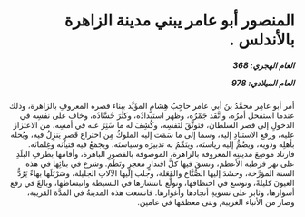 <h1 dir="rtl">المنصور أبو عامر يبني مدينة الزاهرة بالأندلس .</h1>

<h5 dir="rtl">العام الهجري:  368

العام الميلادي: 978

</h5>

<p dir="rtl">أمر أبو عامِر محمَّدُ بنُ أبي عامر حاجِبُ هِشامٍ المؤَيَّد ببناء قصره المعروفِ بالزاهرة، وذلك عندما استفحل أمرُه، واتَّقَد جَمْرُه، وظهر استبدادُه، وكثُرَ حُسَّادُه، وخاف على نفسِه في الدخولِ إلى قصر السلطان، فتوثَّقَ لنَفسِه، وكُشِفَ له ما سُتِرَ عنه في أمسِه، من الاعتزاز عليه، ورفع الاستنادِ إليه، وسما إلى ما سَمَت إليه الملوكُ مِن اختراع قَصرٍ يَنزِلُ فيه، ويُحله بأهلِه وذويه، ويضُمُّ إليه رياستَه، ويتَمِّمُ به تدبيرَه وسياستَه، ويجمَعُ فيه فتيانَه وغِلمانَه. فارتاد موضِعَ مدينتِه المعروفة بالزاهرة، الموصوفة بالقصورِ الباهرة، وأقامها بطرفِ البلَدِ على نهر قرطبة الأعظم، ونسقَ فيها كلَّ اقتدارٍ معجزٍ ونَظَم. وشرع في بنائِها في هذه السنة المؤرَّخة، وحشَدَ إليها الصُّنَّاع والفَعَلة، وجلب إليها الآلاتِ الجليلة، وسَرْبَلَها بهاءً يَرُدُّ العيونَ كليلةً، وتوسع في اختطافها، وتولَّع بانتشارها في البسيطة وانبساطها، وبالغَ في رفع أسوارها، وثابر على تسويةِ أنجادها وأغوارها. فاتسعت هذه المدينةُ في المدَّة القريبة، وصار من الأنباء الغريبة, وبنى معظمَها في عامين.</p></br>
